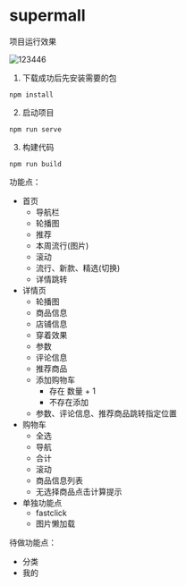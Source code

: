 # supermall

项目运行效果

![123446](https://cdn.jsdelivr.net/gh/Killer-89757/PicBed/images/2024%2F10%2F123446-351d8a.gif)

1. 下载成功后先安装需要的包

```
npm install
```

2. 启动项目

```
npm run serve
```

3. 构建代码

```
npm run build
```

功能点：

- 首页
  - 导航栏
  - 轮播图
  - 推荐
  - 本周流行(图片)
  - 滚动
  - 流行、新款、精选(切换)
  - 详情跳转
- 详情页
  - 轮播图
  - 商品信息
  - 店铺信息
  - 穿着效果
  - 参数
  - 评论信息
  - 推荐商品
  - 添加购物车
    - 存在 数量 + 1
    - 不存在添加
  - 参数、评论信息、推荐商品跳转指定位置
- 购物车
  - 全选
  - 导航
  - 合计
  - 滚动
  - 商品信息列表
  - 无选择商品点击计算提示
- 单独功能点
  - fastclick
  - 图片懒加载

待做功能点：

- 分类
- 我的